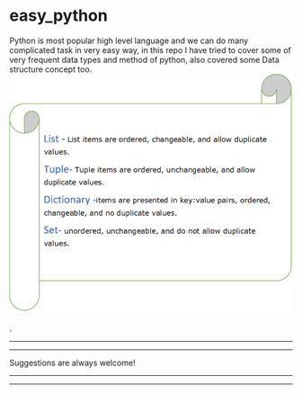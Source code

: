 # easy_python
Python is most popular high level language and we can do many complicated task in very easy way, in this repo I have tried to cover some of very frequent data types and method of python, also covered some Data structure concept too.<br>
<img src="https://github.com/codeasarjun/easy_python/blob/main/data_type.png"><br><br>.
<hr><hr>
Suggestions are always welcome!<br>
<hr><hr>

